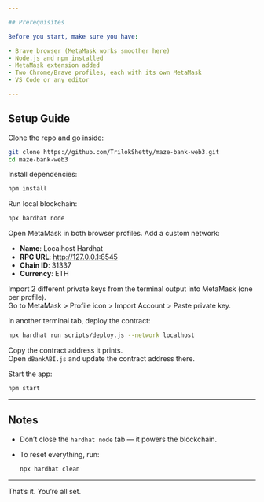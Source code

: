 ```yaml
---

## Prerequisites

Before you start, make sure you have:

- Brave browser (MetaMask works smoother here)  
- Node.js and npm installed  
- MetaMask extension added  
- Two Chrome/Brave profiles, each with its own MetaMask  
- VS Code or any editor  

---
```


## Setup Guide

Clone the repo and go inside:

```bash
git clone https://github.com/TrilokShetty/maze-bank-web3.git
cd maze-bank-web3
```

Install dependencies:

```bash
npm install
```

Run local blockchain:

```bash
npx hardhat node
```

Open MetaMask in both browser profiles. Add a custom network:

- **Name**: Localhost Hardhat  
- **RPC URL**: http://127.0.0.1:8545  
- **Chain ID**: 31337  
- **Currency**: ETH  

Import 2 different private keys from the terminal output into MetaMask (one per profile).  
Go to MetaMask > Profile icon > Import Account > Paste private key.

In another terminal tab, deploy the contract:

```bash
npx hardhat run scripts/deploy.js --network localhost
```

Copy the contract address it prints.  
Open `dBankABI.js` and update the contract address there.

Start the app:

```bash
npm start
```

---

## Notes

- Don’t close the `hardhat node` tab — it powers the blockchain.  
- To reset everything, run:

  ```bash
  npx hardhat clean
  ```

---

That’s it. You’re all set.
